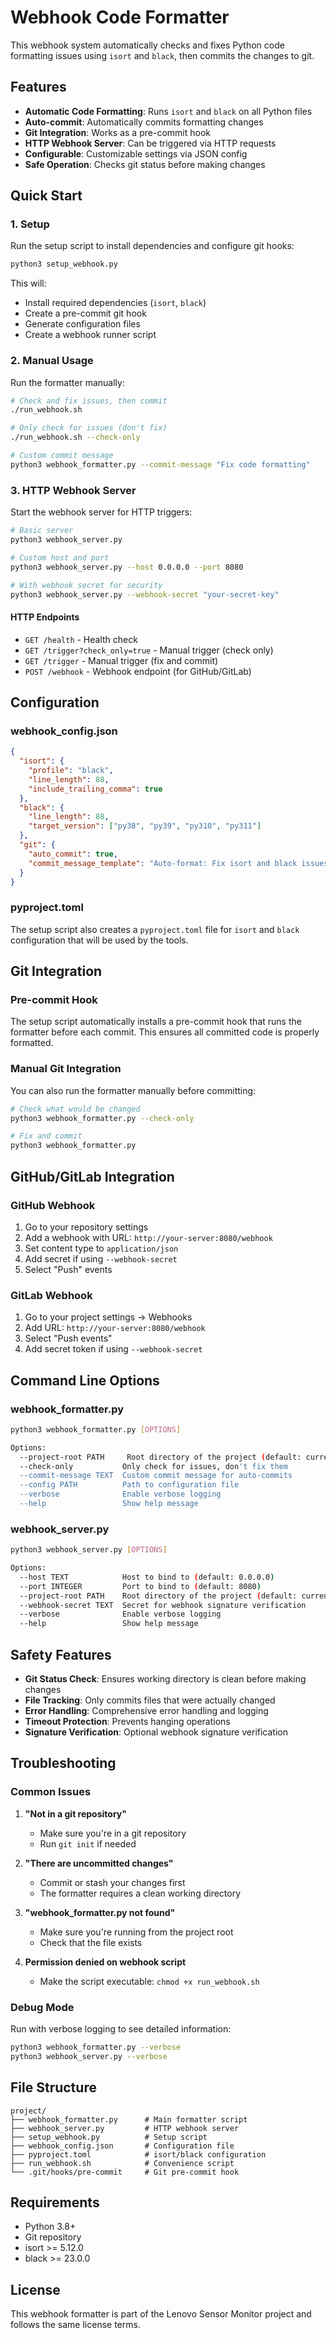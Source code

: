# Webhook Code Formatter

This webhook system automatically checks and fixes Python code formatting issues using `isort` and `black`, then commits the changes to git.

## Features

- **Automatic Code Formatting**: Runs `isort` and `black` on all Python files
- **Auto-commit**: Automatically commits formatting changes
- **Git Integration**: Works as a pre-commit hook
- **HTTP Webhook Server**: Can be triggered via HTTP requests
- **Configurable**: Customizable settings via JSON config
- **Safe Operation**: Checks git status before making changes

## Quick Start

### 1. Setup

Run the setup script to install dependencies and configure git hooks:

```bash
python3 setup_webhook.py
```

This will:
- Install required dependencies (`isort`, `black`)
- Create a pre-commit git hook
- Generate configuration files
- Create a webhook runner script

### 2. Manual Usage

Run the formatter manually:

```bash
# Check and fix issues, then commit
./run_webhook.sh

# Only check for issues (don't fix)
./run_webhook.sh --check-only

# Custom commit message
python3 webhook_formatter.py --commit-message "Fix code formatting"
```

### 3. HTTP Webhook Server

Start the webhook server for HTTP triggers:

```bash
# Basic server
python3 webhook_server.py

# Custom host and port
python3 webhook_server.py --host 0.0.0.0 --port 8080

# With webhook secret for security
python3 webhook_server.py --webhook-secret "your-secret-key"
```

#### HTTP Endpoints

- `GET /health` - Health check
- `GET /trigger?check_only=true` - Manual trigger (check only)
- `GET /trigger` - Manual trigger (fix and commit)
- `POST /webhook` - Webhook endpoint (for GitHub/GitLab)

## Configuration

### webhook_config.json

```json
{
  "isort": {
    "profile": "black",
    "line_length": 88,
    "include_trailing_comma": true
  },
  "black": {
    "line_length": 88,
    "target_version": ["py38", "py39", "py310", "py311"]
  },
  "git": {
    "auto_commit": true,
    "commit_message_template": "Auto-format: Fix isort and black issues in {file_count} files"
  }
}
```

### pyproject.toml

The setup script also creates a `pyproject.toml` file for `isort` and `black` configuration that will be used by the tools.

## Git Integration

### Pre-commit Hook

The setup script automatically installs a pre-commit hook that runs the formatter before each commit. This ensures all committed code is properly formatted.

### Manual Git Integration

You can also run the formatter manually before committing:

```bash
# Check what would be changed
python3 webhook_formatter.py --check-only

# Fix and commit
python3 webhook_formatter.py
```

## GitHub/GitLab Integration

### GitHub Webhook

1. Go to your repository settings
2. Add a webhook with URL: `http://your-server:8080/webhook`
3. Set content type to `application/json`
4. Add secret if using `--webhook-secret`
5. Select "Push" events

### GitLab Webhook

1. Go to your project settings → Webhooks
2. Add URL: `http://your-server:8080/webhook`
3. Select "Push events"
4. Add secret token if using `--webhook-secret`

## Command Line Options

### webhook_formatter.py

```bash
python3 webhook_formatter.py [OPTIONS]

Options:
  --project-root PATH     Root directory of the project (default: current)
  --check-only           Only check for issues, don't fix them
  --commit-message TEXT  Custom commit message for auto-commits
  --config PATH          Path to configuration file
  --verbose              Enable verbose logging
  --help                 Show help message
```

### webhook_server.py

```bash
python3 webhook_server.py [OPTIONS]

Options:
  --host TEXT            Host to bind to (default: 0.0.0.0)
  --port INTEGER         Port to bind to (default: 8080)
  --project-root PATH    Root directory of the project (default: current)
  --webhook-secret TEXT  Secret for webhook signature verification
  --verbose              Enable verbose logging
  --help                 Show help message
```

## Safety Features

- **Git Status Check**: Ensures working directory is clean before making changes
- **File Tracking**: Only commits files that were actually changed
- **Error Handling**: Comprehensive error handling and logging
- **Timeout Protection**: Prevents hanging operations
- **Signature Verification**: Optional webhook signature verification

## Troubleshooting

### Common Issues

1. **"Not in a git repository"**
   - Make sure you're in a git repository
   - Run `git init` if needed

2. **"There are uncommitted changes"**
   - Commit or stash your changes first
   - The formatter requires a clean working directory

3. **"webhook_formatter.py not found"**
   - Make sure you're running from the project root
   - Check that the file exists

4. **Permission denied on webhook script**
   - Make the script executable: `chmod +x run_webhook.sh`

### Debug Mode

Run with verbose logging to see detailed information:

```bash
python3 webhook_formatter.py --verbose
python3 webhook_server.py --verbose
```

## File Structure

```
project/
├── webhook_formatter.py      # Main formatter script
├── webhook_server.py         # HTTP webhook server
├── setup_webhook.py          # Setup script
├── webhook_config.json       # Configuration file
├── pyproject.toml            # isort/black configuration
├── run_webhook.sh            # Convenience script
└── .git/hooks/pre-commit     # Git pre-commit hook
```

## Requirements

- Python 3.8+
- Git repository
- isort >= 5.12.0
- black >= 23.0.0

## License

This webhook formatter is part of the Lenovo Sensor Monitor project and follows the same license terms.